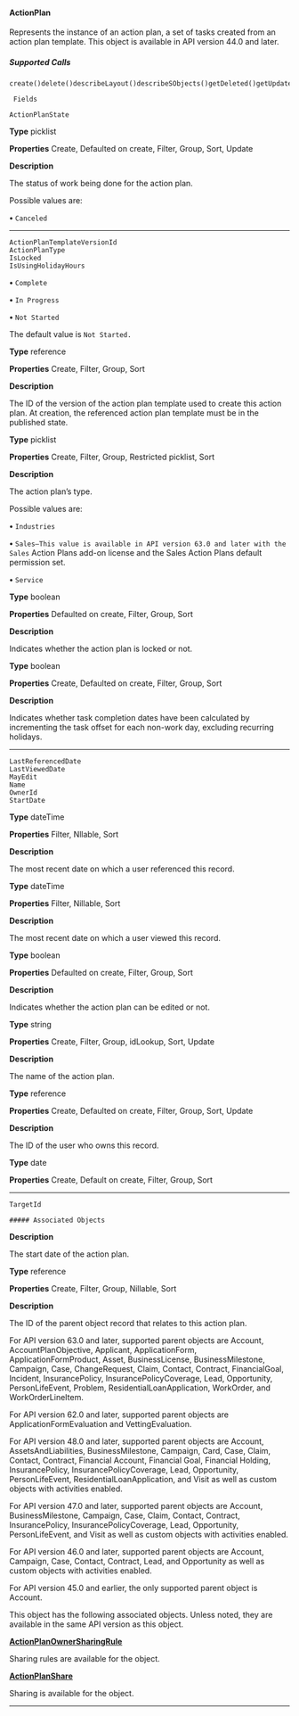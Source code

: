 #### ActionPlan

Represents the instance of an action plan, a set of tasks created from an action plan template. This object is available in API version 44.0
and later.

##### Supported Calls
```
create()delete()describeLayout()describeSObjects()getDeleted()getUpdated()query()retrieve()undelete()update()upsert()

 Fields

```
```
ActionPlanState

```

**Type**
picklist

**Properties**
Create, Defaulted on create, Filter, Group, Sort, Update

**Description**

The status of work being done for the action plan.

Possible values are:

**•** `Canceled`


-----

```
ActionPlanTemplateVersionId
ActionPlanType
IsLocked
IsUsingHolidayHours

```


**•** `Complete`

**•** `In Progress`

**•** `Not Started`

The default value is `Not Started.`

**Type**
reference

**Properties**
Create, Filter, Group, Sort

**Description**

The ID of the version of the action plan template used to create this action plan.
At creation, the referenced action plan template must be in the published state.

**Type**
picklist

**Properties**
Create, Filter, Group, Restricted picklist, Sort

**Description**

The action plan’s type.

Possible values are:

**•** `Industries`

**•** `Sales—This value is available in API version 63.0 and later with the Sales`
Action Plans add-on license and the Sales Action Plans default permission
set.

**•** `Service`

**Type**
boolean

**Properties**
Defaulted on create, Filter, Group, Sort

**Description**

Indicates whether the action plan is locked or not.

**Type**
boolean

**Properties**
Create, Defaulted on create, Filter, Group, Sort

**Description**

Indicates whether task completion dates have been calculated by incrementing
the task offset for each non-work day, excluding recurring holidays.


-----

```
LastReferencedDate
LastViewedDate
MayEdit
Name
OwnerId
StartDate

```

**Type**
dateTime

**Properties**
Filter, Nllable, Sort

**Description**

The most recent date on which a user referenced this record.

**Type**
dateTime

**Properties**
Filter, Nillable, Sort

**Description**

The most recent date on which a user viewed this record.

**Type**
boolean

**Properties**
Defaulted on create, Filter, Group, Sort

**Description**

Indicates whether the action plan can be edited or not.

**Type**
string

**Properties**
Create, Filter, Group, idLookup, Sort, Update

**Description**

The name of the action plan.

**Type**
reference

**Properties**
Create, Defaulted on create, Filter, Group, Sort, Update

**Description**

The ID of the user who owns this record.

**Type**
date

**Properties**
Create, Default on create, Filter, Group, Sort


-----

```
TargetId

##### Associated Objects

```

**Description**

The start date of the action plan.

**Type**
reference

**Properties**
Create, Filter, Group, Nillable, Sort

**Description**

The ID of the parent object record that relates to this action plan.

For API version 63.0 and later, supported parent objects are Account,
AccountPlanObjective, Applicant, ApplicationForm, ApplicationFormProduct,
Asset, BusinessLicense, BusinessMilestone, Campaign, Case, ChangeRequest,
Claim, Contact, Contract, FinancialGoal, Incident, InsurancePolicy,
InsurancePolicyCoverage, Lead, Opportunity, PersonLifeEvent, Problem,
ResidentialLoanApplication, WorkOrder, and WorkOrderLineItem.

For API version 62.0 and later, supported parent objects are
ApplicationFormEvaluation and VettingEvaluation.

For API version 48.0 and later, supported parent objects are Account,
AssetsAndLiabilities, BusinessMilestone, Campaign, Card, Case, Claim, Contact,
Contract, Financial Account, Financial Goal, Financial Holding, InsurancePolicy,
InsurancePolicyCoverage, Lead, Opportunity, PersonLifeEvent,
ResidentialLoanApplication, and Visit as well as custom objects with activities
enabled.

For API version 47.0 and later, supported parent objects are Account,
BusinessMilestone, Campaign, Case, Claim, Contact, Contract, InsurancePolicy,
InsurancePolicyCoverage, Lead, Opportunity, PersonLifeEvent, and Visit as well
as custom objects with activities enabled.

For API version 46.0 and later, supported parent objects are Account, Campaign,
Case, Contact, Contract, Lead, and Opportunity as well as custom objects with
activities enabled.

For API version 45.0 and earlier, the only supported parent object is Account.


This object has the following associated objects. Unless noted, they are available in the same API version as this object.

**[ActionPlanOwnerSharingRule](https://developer.salesforce.com/docs/atlas.en-us.254.0.financial_services_cloud_object_reference.meta/industries_reference/sforce_api_associated_objects_ownersharingrule.htm)**

Sharing rules are available for the object.

**[ActionPlanShare](https://developer.salesforce.com/docs/atlas.en-us.254.0.financial_services_cloud_object_reference.meta/industries_reference/sforce_api_associated_objects_share.htm)**

Sharing is available for the object.


-----
